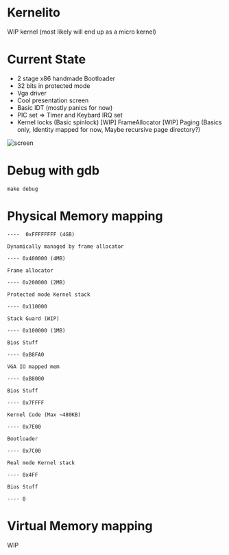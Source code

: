 # Kernelito

WIP kernel (most likely will end up as a micro kernel)

# Current State
- 2 stage x86 handmade Bootloader 
- 32 bits in protected mode
- Vga driver 
- Cool presentation screen
- Basic IDT (mostly panics for now)
- PIC set => Timer and Keybard IRQ set
- Kernel locks (Basic spinlock)
[WIP] FrameAllocator 
[WIP] Paging (Basics only, Identity mapped for now, Maybe recursive page directory?) 


![screen](https://user-images.githubusercontent.com/2847315/181233304-8e7e9cd2-cda7-44e2-9a9a-d9fbdd001b53.png)

# Debug with gdb
```
make debug
```

# Physical Memory mapping

```
----  0xFFFFFFFF (4GB)

Dynamically managed by frame allocator

---- 0x400000 (4MB)

Frame allocator

---- 0x200000 (2MB)

Protected mode Kernel stack

---- 0x110000

Stack Guard (WIP)

---- 0x100000 (1MB)

Bios Stuff

---- 0xB8FA0

VGA IO mapped mem

---- 0xB8000

Bios Stuff

---- 0x7FFFF

Kernel Code (Max ~480KB)

---- 0x7E00

Bootloader 

---- 0x7C00

Real mode Kernel stack 

---- 0x4FF

Bios Stuff

---- 0
```

# Virtual Memory mapping

WIP
